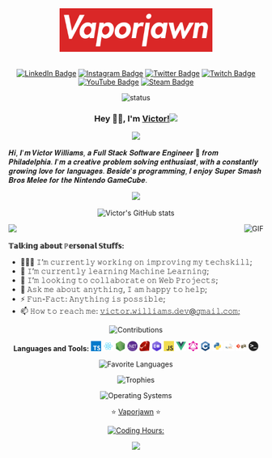 <!-- ____   ____                            __
\   \ /   /____  ______   ___________ |__|____ __  _  ______
 \   Y   /\__  \ \____ \ /  _ \_  __ \|  \__  \\ \/ \/ /    \
  \     /  / __ \|  |_> >  <_> )  | \/|  |/ __ \\     /   |  \
   \___/  (____  /   __/ \____/|__/\__|  (____  /\/\_/|___|  /
               \/|__|             \______|    \/           \/  -->
<div align="Center">

<img src="./.vscode/1.png" style="width: 60%">
</img>
<br/>
<br/>

[![LinkedIn Badge](https://img.shields.io/badge/-LinkedIn-0e76a8?style=flat-square&logo=Linkedin)](https://linkedin.com/in/victorwilliams719) [![Instagram Badge](https://img.shields.io/badge/-Instagram-pink?style=flat-square&logo=Instagram)](https://instagram.com/Vaporjawn) [![Twitter Badge](https://img.shields.io/badge/-Twitter-00c7ff?style=flat-square&logo=Twitter&logoColor=white)](https://twitter.com/Vaporjawn) [![Twitch Badge](https://img.shields.io/badge/-Twitch-6441a5?style=flat-square&logo=Twitch&logoColor=white)](https://twitch.tv/Vaporjawn) [![YouTube Badge](https://img.shields.io/badge/-YouTube-e00000?style=flat-square&logo=YouTube&logoColor=white)](https://www.youtube.com/channel/UCK6-NQMyD3TREhUFU5Ithlg) [![Steam Badge](https://img.shields.io/badge/-Steam-black?style=flat-square&logo=Steam&logoColor=white)](https://steamcommunity.com/id/vaporjawn)

<div align="Center">

<!-- https://shields.io/badges -->
![status](https://img.shields.io/badge/Status-Coding-c70000)

### Hey 👋🏽, I'm [Victor!](https://vaporjawn.github.io)<img src="https://media.giphy.com/media/mGcNjsfWAjY5AEZNw6/giphy.gif" width="50">

</div>

![](https://komarev.com/ghpvc/?username=Vaporjawn&color=blueviolet&label=Visitors&style=plastic)

</div>

𝑯𝒊, 𝑰'𝒎 𝑽𝒊𝒄𝒕𝒐𝒓 𝑾𝒊𝒍𝒍𝒊𝒂𝒎𝒔, 𝒂 𝑭𝒖𝒍𝒍 𝑺𝒕𝒂𝒄𝒌 𝑺𝒐𝒇𝒕𝒘𝒂𝒓𝒆 𝑬𝒏𝒈𝒊𝒏𝒆𝒆𝒓 🚀 𝒇𝒓𝒐𝒎 𝑷𝒉𝒊𝒍𝒂𝒅𝒆𝒍𝒑𝒉𝒊𝒂. 𝑰'𝒎 𝒂 𝒄𝒓𝒆𝒂𝒕𝒊𝒗𝒆 𝒑𝒓𝒐𝒃𝒍𝒆𝒎 𝒔𝒐𝒍𝒗𝒊𝒏𝒈 𝒆𝒏𝒕𝒉𝒖𝒔𝒊𝒂𝒔𝒕, 𝒘𝒊𝒕𝒉 𝒂 𝒄𝒐𝒏𝒔𝒕𝒂𝒏𝒕𝒍𝒚 𝒈𝒓𝒐𝒘𝒊𝒏𝒈 𝒍𝒐𝒗𝒆 𝒇𝒐𝒓 𝒍𝒂𝒏𝒈𝒖𝒂𝒈𝒆𝒔. 𝑩𝒆𝒔𝒊𝒅𝒆'𝒔 𝒑𝒓𝒐𝒈𝒓𝒂𝒎𝒎𝒊𝒏𝒈, 𝑰 𝒆𝒏𝒋𝒐𝒚 𝑺𝒖𝒑𝒆𝒓 𝑺𝒎𝒂𝒔𝒉 𝑩𝒓𝒐𝒔 𝑴𝒆𝒍𝒆𝒆 𝒇𝒐𝒓 𝒕𝒉𝒆 𝑵𝒊𝒏𝒕𝒆𝒏𝒅𝒐 𝑮𝒂𝒎𝒆𝑪𝒖𝒃𝒆.

<div align="Center">

![](https://img.shields.io/badge/dynamic/json?&label=Stars%20Received&color=black&style=plastic&style=for-the-badge&query=%24.stars&url=https://api.github-star-counter.workers.dev/user/Vaporjawn)

![Victor's GitHub stats](https://github-readme-stats.vercel.app/api?username=vaporjawn&show_icons=true&hide_border=true&theme=radical)

</div>


<img src="https://media.giphy.com/media/VgCDAzcKvsR6OM0uWg/giphy.gif" width="50">

  <img align="right" alt="GIF" src="https://greekmeleehell.files.wordpress.com/2017/11/gif-4.gif" />

**𝕋𝕒𝕝𝕜𝕚𝕟𝕘 𝕒𝕓𝕠𝕦𝕥 ℙ𝕖𝕣𝕤𝕠𝕟𝕒𝕝 𝕊𝕥𝕦𝕗𝕗𝕤:**

- 👨🏽‍💻 𝙸’𝚖 𝚌𝚞𝚛𝚛𝚎𝚗𝚝𝚕𝚢 𝚠𝚘𝚛𝚔𝚒𝚗𝚐 𝚘𝚗 𝚒𝚖𝚙𝚛𝚘𝚟𝚒𝚗𝚐 𝚖𝚢 𝚝𝚎𝚌𝚑𝚜𝚔𝚒𝚕𝚕;
- 🌱 𝙸’𝚖 𝚌𝚞𝚛𝚛𝚎𝚗𝚝𝚕𝚢 𝚕𝚎𝚊𝚛𝚗𝚒𝚗𝚐 𝙼𝚊𝚌𝚑𝚒𝚗𝚎 𝙻𝚎𝚊𝚛𝚗𝚒𝚗𝚐;
- 👯 𝙸’𝚖 𝚕𝚘𝚘𝚔𝚒𝚗𝚐 𝚝𝚘 𝚌𝚘𝚕𝚕𝚊𝚋𝚘𝚛𝚊𝚝𝚎 𝚘𝚗 𝚆𝚎𝚋 𝙿𝚛𝚘𝚓𝚎𝚌𝚝𝚜;
- 💬 𝙰𝚜𝚔 𝚖𝚎 𝚊𝚋𝚘𝚞𝚝 𝚊𝚗𝚢𝚝𝚑𝚒𝚗𝚐, 𝙸 𝚊𝚖 𝚑𝚊𝚙𝚙𝚢 𝚝𝚘 𝚑𝚎𝚕𝚙;
- ⚡️ 𝙵𝚞𝚗-𝙵𝚊𝚌𝚝: 𝙰𝚗𝚢𝚝𝚑𝚒𝚗𝚐 𝚒𝚜 𝚙𝚘𝚜𝚜𝚒𝚋𝚕𝚎;
- 📫 𝙷𝚘𝚠 𝚝𝚘 𝚛𝚎𝚊𝚌𝚑 𝚖𝚎: [𝚟𝚒𝚌𝚝𝚘𝚛.𝚠𝚒𝚕𝚕𝚒𝚊𝚖𝚜.𝚍𝚎𝚟@𝚐𝚖𝚊𝚒𝚕.𝚌𝚘𝚖;](mailto:victor.williams.dev@gmail.com)

<div align="Center">

![Contributions](https://github-readme-streak-stats.herokuapp.com/?user=Vaporjawn&theme=radical)


**Languages and Tools:**
<code><img height="20" src="https://raw.githubusercontent.com/github/explore/80688e429a7d4ef2fca1e82350fe8e3517d3494d/topics/typescript/typescript.png"></code>
<code><img height="20" src="https://raw.githubusercontent.com/github/explore/80688e429a7d4ef2fca1e82350fe8e3517d3494d/topics/react/react.png"></code>
<code><img height="20" src="https://raw.githubusercontent.com/github/explore/80688e429a7d4ef2fca1e82350fe8e3517d3494d/topics/nodejs/nodejs.png"></code>
<code><img height="20" src="https://raw.githubusercontent.com/github/explore/80688e429a7d4ef2fca1e82350fe8e3517d3494d/topics/dotnet/dotnet.png"></code>
<code><img height="20" src="https://raw.githubusercontent.com/github/explore/80688e429a7d4ef2fca1e82350fe8e3517d3494d/topics/ruby/ruby.png"></code>
<code><img height="20" src="https://raw.githubusercontent.com/github/explore/80688e429a7d4ef2fca1e82350fe8e3517d3494d/topics/csharp/csharp.png"></code>
<code><img height="20" src="https://raw.githubusercontent.com/github/explore/80688e429a7d4ef2fca1e82350fe8e3517d3494d/topics/javascript/javascript.png"></code>
<code><img height="20" src="https://raw.githubusercontent.com/github/explore/80688e429a7d4ef2fca1e82350fe8e3517d3494d/topics/vue/vue.png"></code>
<code><img height="20" src="https://raw.githubusercontent.com/github/explore/5c058a388828bb5fde0bcafd4bc867b5bb3f26f3/topics/graphql/graphql.png"></code>
<code><img height="20" src="https://raw.githubusercontent.com/github/explore/80688e429a7d4ef2fca1e82350fe8e3517d3494d/topics/cpp/cpp.png"></code>
<code><img height="20" src="https://raw.githubusercontent.com/github/explore/80688e429a7d4ef2fca1e82350fe8e3517d3494d/topics/python/python.png"></code>
<code><img height="20" src="https://raw.githubusercontent.com/github/explore/80688e429a7d4ef2fca1e82350fe8e3517d3494d/topics/mysql/mysql.png"></code>
<code><img height="20" src="https://raw.githubusercontent.com/github/explore/80688e429a7d4ef2fca1e82350fe8e3517d3494d/topics/git/git.png"></code>
<code><img height="20" src="https://raw.githubusercontent.com/github/explore/80688e429a7d4ef2fca1e82350fe8e3517d3494d/topics/terminal/terminal.png"></code>

![Favorite Languages](https://github-readme-stats.vercel.app/api/top-langs/?username=vaporjawn&langs_count=10&hide_border=true&layout=compact&theme=radical)

![Trophies](https://github-profile-trophy.vercel.app/?username=thewoodenman&theme=radical)


![Operating Systems](https://img.shields.io/badge/Operating_Systems:-macOS,_Windows,_Linux-253469)

⭐️ [Vaporjawn](https://github.com/vaporjawn) ⭐️

[![Coding Hours:](https://wakatime.com/badge/user/a582e39e-ff7e-4474-95bf-f5e003eb3d40.svg)](https://wakatime.com/@a582e39e-ff7e-4474-95bf-f5e003eb3d40)

![](https://quotes-github-readme.vercel.app/api?type=horizontal&theme=radical)

</div>
</div>

<!-- [![Discord](https://img.shields.io/discord/853396660331085824.svg?label=&logo=discord&logoColor=ffffff&color=7389D8&labelColor=6A7EC2)](https://discord.gg/xHdCpcPHRE)
<a href="https://www.youtube.com/c/theobrowne1017"><img src="https://img.shields.io/youtube/channel/subscribers/UCbRP3c757lWg9M-U7TyEkXA?style=social" alt="Youtube" /></a>
<a href="https://twitter.com/t3dotgg"><img src="https://img.shields.io/twitter/follow/t3dotgg?label=Twitter&style=social" alt="Twitter"></a>
 <a href="https://twitch.tv/Vaporjawn"><img src="https://img.shields.io/twitch/status/Vaporjawn?label=Twitch" alt="Twitch"> -->
